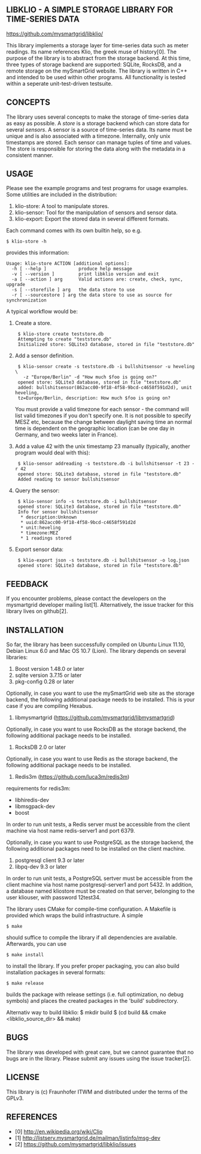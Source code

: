 ## LIBKLIO - A SIMPLE STORAGE LIBRARY FOR TIME-SERIES DATA

  https://github.com/mysmartgrid/libklio/

This library implements a storage layer for time-series data such as
meter readings. Its name references Klio, the greek muse of history[0].
The purpose of the library is to abstract from the storage backend. At
this time, three types of storage backend are supported: SQLite, RocksDB, and a
remote storage on the mySmartGrid website. The library is written in C++ and
intended to be used within other programs. All functionality is tested within
a seperate unit-test-driven testsuite.

## CONCEPTS
The library uses several concepts to make the storage of time-series
data as easy as possible. A *store* is a storage backend which can store
data for several *sensors*. A sensor is a source of time-series data.
Its name must be unique and is also associated with a timezone.
Internally, only unix timestamps are stored. Each sensor can manage
tuples of time and values. The store is responsible for storing the data
along with the metadata in a consistent manner.

## USAGE
Please see the example programs and test programs for usage examples.
Some utilities are included in the distribution:

1. klio-store: A tool to manipulate stores.
2. klio-sensor: Tool for the manipulation of sensors and sensor data.
3. klio-export: Export the stored data in several different formats.

Each command comes with its own builtin help, so e.g.

    $ klio-store -h

provides this information:

    Usage: klio-store ACTION [additional options]:
      -h [ --help ]            produce help message
      -v [ --version ]         print libklio version and exit
      -a [ --action ] arg      Valid actions are: create, check, sync, upgrade
      -s [ --storefile ] arg   the data store to use
      -r [ --sourcestore ] arg the data store to use as source for synchronization


A typical workflow would be:

1. Create a store.

        $ klio-store create teststore.db
        Attempting to create "teststore.db"
        Initialized store: SQLite3 database, stored in file "teststore.db"

2. Add a sensor definition.

        $ klio-sensor create -s teststore.db -i bullshitsensor -u heveling \
          -z "Europe/Berlin" -d "How much $foo is going on?"
        opened store: SQLite3 database, stored in file "teststore.db"
        added: bullshitsensor(862acc00-9f18-4f58-9bcd-c4658f591d2d), unit heveling, 
        tz=Europe/Berlin, description: How much $foo is going on?

   You must provide a valid timezone for each sensor - the command will
   list valid timezones if you don't specify one. It is not possible to
   specify MESZ etc, because the change between daylight saving time an
   normal time is dependent on the geographic location (can be one day
       in Germany, and two weeks later in France).

3. Add a value 42 with the unix timestamp 23 manually (typically, another 
    program would deal with this):

        $ klio-sensor addreading -s teststore.db -i bullshitsensor -t 23 -r 42
        opened store: SQLite3 database, stored in file "teststore.db"
        Added reading to sensor bullshitsensor

4. Query the sensor:

        $ klio-sensor info -s teststore.db -i bullshitsensor
        opened store: SQLite3 database, stored in file "teststore.db"
        Info for sensor bullshitsensor
         * description:Unknown
         * uuid:862acc00-9f18-4f58-9bcd-c4658f591d2d
         * unit:heveling
         * timezone:MEZ
         * 1 readings stored

5. Export sensor data:

        $ klio-export json -s teststore.db -i bullshitsensor -o log.json
        opened store: SQLite3 database, stored in file "teststore.db"


## FEEDBACK
  If you encounter problems, please contact the developers on the
  mysmartgrid developer mailing list[1]. Alternatively, the issue tracker
  for this library lives on github[2].

## INSTALLATION
So far, the library has been successfully compiled on Ubuntu Linux
11.10, Debian Linux 6.0 and Mac OS 10.7 (Lion). The library depends on 
several libraries:

1. Boost version 1.48.0 or later
2. sqlite version 3.7.15 or later
3. pkg-config 0.28 or later

Optionally, in case you want to use the mySmartGrid web site as the storage
backend, the following additional package needs to be installed. This is your 
case if you are compiling Hexabus.

1. libmysmartgrid (https://github.com/mysmartgrid/libmysmartgrid)

Optionally, in case you want to use RocksDB as the storage backend, the
following additional package needs to be installed.

1. RocksDB 2.0 or later

Optionally, in case you want to use Redis as the storage backend, the
following additional package needs to be installed.

1. Redis3m (https://github.com/luca3m/redis3m)

requirements for redis3m:
   * libhiredis-dev
   * libmsgpack-dev
   * boost

In order to run unit tests, a Redis server must be accessible from the
client machine via host name redis-server1 and port 6379.

Optionally, in case you want to use PostgreSQL as the storage backend,
the following additional packages need to be installed on the client machine.

1. postgresql client 9.3 or later
2. libpq-dev 9.3 or later

In order to run unit tests, a PostgreSQL sertver must be accessible from the
client machine via host name postgresql-server1 and port 5432. In addition, a
database named kliostore must be created on that server, belonging to the user
kliouser, with password 12test34.


The library uses CMake for compile-time configuration. A Makefile is
provided which wraps the build infrastructure. A simple

    $ make

should suffice to compile the library if all dependencies are available.
Afterwards, you can use

    $ make install

to install the library. If you prefer proper packaging, you can also
build installation packages in several formats:

    $ make release

builds the package with release settings (i.e. full optimization, no
debug symbols) and places the created packages in the 'build'
subdirectory.

Alternativ way to build libklio:
    $ mkdir build
    $ (cd build && cmake <libklio_source_dir> && make)
    

## BUGS 
The library was developed with great care, but we cannot guarantee that
no bugs are in the library. Please submit any issues using the issue
tracker[2].

## LICENSE
This library is (c) Fraunhofer ITWM and distributed under the terms of
the GPLv3.

## REFERENCES
 * [0] http://en.wikipedia.org/wiki/Clio
 * [1] http://listserv.mysmartgrid.de/mailman/listinfo/msg-dev
 * [2] https://github.com/mysmartgrid/libklio/issues
